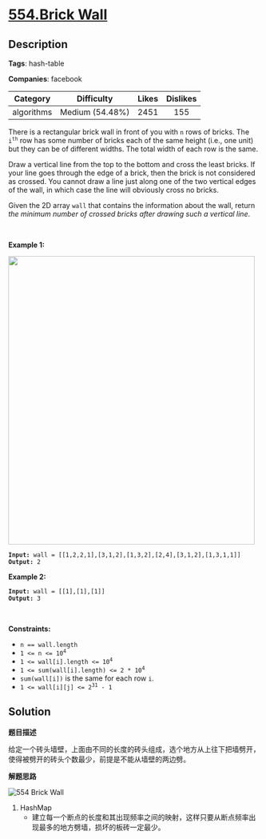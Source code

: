 # [554.Brick Wall](https://leetcode.com/problems/brick-wall/description/)

## Description

**Tags**: hash-table

**Companies**: facebook

| Category | Difficulty | Likes | Dislikes |
| :------: | :--------: | :---: | :------: |
| algorithms | Medium (54.48%) | 2451 | 155 |

<p>There is a rectangular brick wall in front of you with <code>n</code> rows of bricks. The <code>i<sup>th</sup></code> row has some number of bricks each of the same height (i.e., one unit) but they can be of different widths. The total width of each row is the same.</p>
<p>Draw a vertical line from the top to the bottom and cross the least bricks. If your line goes through the edge of a brick, then the brick is not considered as crossed. You cannot draw a line just along one of the two vertical edges of the wall, in which case the line will obviously cross no bricks.</p>
<p>Given the 2D array <code>wall</code> that contains the information about the wall, return <em>the minimum number of crossed bricks after drawing such a vertical line</em>.</p>
<p>&nbsp;</p>
<p><strong class="example">Example 1:</strong></p>
<img alt="" src="https://assets.leetcode.com/uploads/2021/04/24/cutwall-grid.jpg" style="width: 493px; height: 577px;" />
<pre><code><strong>Input:</strong> wall = [[1,2,2,1],[3,1,2],[1,3,2],[2,4],[3,1,2],[1,3,1,1]]
<strong>Output:</strong> 2</code></pre>
<p><strong class="example">Example 2:</strong></p>
<pre><code><strong>Input:</strong> wall = [[1],[1],[1]]
<strong>Output:</strong> 3</code></pre>
<p>&nbsp;</p>
<p><strong>Constraints:</strong></p>
<ul>
  <li><code>n == wall.length</code></li>
  <li><code>1 &lt;= n &lt;= 10<sup>4</sup></code></li>
  <li><code>1 &lt;= wall[i].length &lt;= 10<sup>4</sup></code></li>
  <li><code>1 &lt;= sum(wall[i].length) &lt;= 2 * 10<sup>4</sup></code></li>
  <li><code>sum(wall[i])</code> is the same for each row <code>i</code>.</li>
  <li><code>1 &lt;= wall[i][j] &lt;= 2<sup>31</sup> - 1</code></li>
</ul>

## Solution

**题目描述**

给定一个砖头墙壁，上面由不同的长度的砖头组成，选个地方从上往下把墙劈开，使得被劈开的砖头个数最少，前提是不能从墙壁的两边劈。

**解题思路**

![554 Brick Wall](https://gitlab.com/convexwf/convex-resource/-/raw/master/convex-notes/leetcode-554_Brick_Wall.png)

1. HashMap
   - 建立每一个断点的长度和其出现频率之间的映射，这样只要从断点频率出现最多的地方劈墙，损坏的板砖一定最少。

